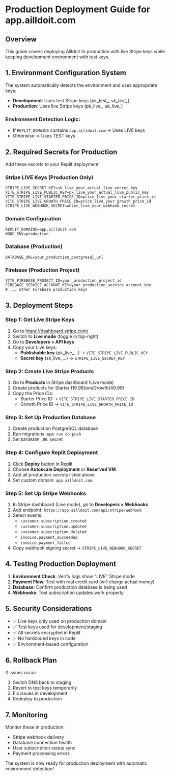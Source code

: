 # Production Deployment Guide for app.ailldoit.com

## Overview
This guide covers deploying Ailldoit to production with live Stripe keys while keeping development environment with test keys.

## 1. Environment Configuration System

The system automatically detects the environment and uses appropriate keys:

- **Development**: Uses test Stripe keys (pk_test_*, sk_test_*)
- **Production**: Uses live Stripe keys (pk_live_*, sk_live_*)

### Environment Detection Logic:
- If `REPLIT_DOMAINS` contains `app.ailldoit.com` → Uses LIVE keys
- Otherwise → Uses TEST keys

## 2. Required Secrets for Production

Add these secrets to your Replit deployment:

### Stripe LIVE Keys (Production Only)
```
STRIPE_LIVE_SECRET_KEY=sk_live_your_actual_live_secret_key
VITE_STRIPE_LIVE_PUBLIC_KEY=pk_live_your_actual_live_public_key
VITE_STRIPE_LIVE_STARTER_PRICE_ID=price_live_your_starter_price_id
VITE_STRIPE_LIVE_GROWTH_PRICE_ID=price_live_your_growth_price_id
STRIPE_LIVE_WEBHOOK_SECRET=whsec_live_your_webhook_secret
```

### Domain Configuration
```
REPLIT_DOMAINS=app.ailldoit.com
NODE_ENV=production
```

### Database (Production)
```
DATABASE_URL=your_production_postgresql_url
```

### Firebase (Production Project)
```
VITE_FIREBASE_PROJECT_ID=your_production_project_id
FIREBASE_SERVICE_ACCOUNT_KEY=your_production_service_account_key
# ... other Firebase production keys
```

## 3. Deployment Steps

### Step 1: Get Live Stripe Keys
1. Go to https://dashboard.stripe.com/
2. Switch to **Live mode** (toggle in top-right)
3. Go to **Developers > API keys**
4. Copy your Live keys:
   - **Publishable key** (pk_live_...) → `VITE_STRIPE_LIVE_PUBLIC_KEY`
   - **Secret key** (sk_live_...) → `STRIPE_LIVE_SECRET_KEY`

### Step 2: Create Live Stripe Products
1. Go to **Products** in Stripe dashboard (Live mode)
2. Create products for Starter ($19.99) and Growth ($49.99)
3. Copy the Price IDs:
   - Starter Price ID → `VITE_STRIPE_LIVE_STARTER_PRICE_ID`
   - Growth Price ID → `VITE_STRIPE_LIVE_GROWTH_PRICE_ID`

### Step 3: Set Up Production Database
1. Create production PostgreSQL database
2. Run migrations: `npm run db:push`
3. Set `DATABASE_URL` secret

### Step 4: Configure Replit Deployment
1. Click **Deploy** button in Replit
2. Choose **Autoscale Deployment** or **Reserved VM**
3. Add all production secrets listed above
4. Set custom domain: `app.ailldoit.com`

### Step 5: Set Up Stripe Webhooks
1. In Stripe dashboard (Live mode), go to **Developers > Webhooks**
2. Add endpoint: `https://app.ailldoit.com/api/stripe/webhook`
3. Select events:
   - `customer.subscription.created`
   - `customer.subscription.updated`
   - `customer.subscription.deleted`
   - `invoice.payment_succeeded`
   - `invoice.payment_failed`
4. Copy webhook signing secret → `STRIPE_LIVE_WEBHOOK_SECRET`

## 4. Testing Production Deployment

1. **Environment Check**: Verify logs show "LIVE" Stripe mode
2. **Payment Flow**: Test with real credit card (will charge actual money)
3. **Database**: Confirm production database is being used
4. **Webhooks**: Test subscription updates work properly

## 5. Security Considerations

- ✅ Live keys only used on production domain
- ✅ Test keys used for development/staging
- ✅ All secrets encrypted in Replit
- ✅ No hardcoded keys in code
- ✅ Environment-based configuration

## 6. Rollback Plan

If issues occur:
1. Switch DNS back to staging
2. Revert to test keys temporarily
3. Fix issues in development
4. Redeploy to production

## 7. Monitoring

Monitor these in production:
- Stripe webhook delivery
- Database connection health
- User subscription status sync
- Payment processing errors

The system is now ready for production deployment with automatic environment detection!
